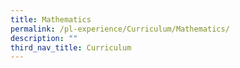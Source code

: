 ```yaml
---
title: Mathematics
permalink: /pl-experience/Curriculum/Mathematics/
description: ""
third_nav_title: Curriculum
---
```

